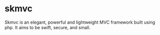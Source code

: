 # skmvc
Skmvc is an elegant, powerful and lightweight MVC framework built using php. It aims to be swift, secure, and small.
